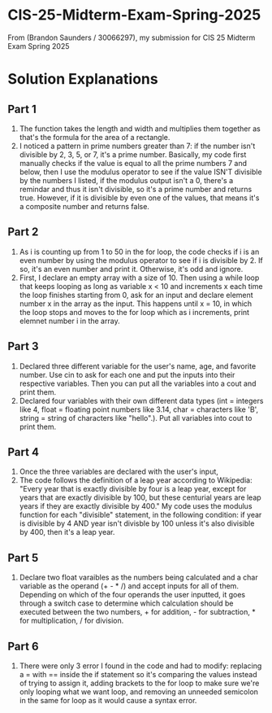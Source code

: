# CIS-25-Midterm-Exam-Spring-2025
From (Brandon Saunders / 30066297), my submission for CIS 25 Midterm Exam Spring 2025

# Solution Explanations

## Part 1
1. The function takes the length and width and multiplies them together as that's the formula for the area of a rectangle.
2. I noticed a pattern in prime numbers greater than 7: if the number isn't divisible by 2, 3, 5, or 7, it's a prime number. Basically, my code first manually checks if the value is equal to all the prime numbers 7 and below, then I use the modulus operator to see if the value ISN'T divisible by the numbers I listed, if the modulus output isn't a 0, there's a remindar and thus it isn't divisible, so it's a prime number and returns true. However, if it is divisible by even one of the values, that means it's a composite number and returns false.
## Part 2
1. As i is counting up from 1 to 50 in the for loop, the code checks if i is an even number by using the modulus operator to see if i is divisible by 2. If so, it's  an even number and print it. Otherwise, it's odd and ignore.
2. First, I declare an empty array with a size of 10. Then using a while loop that keeps looping as long as variable x < 10 and increments x each time the loop finishes starting from 0, ask for an input and declare element number x in the array as the input. This happens until x = 10, in which the loop stops and moves to the for loop which as i increments, print elemnet number i in the array.
## Part 3
1. Declared three different variable for the user's name, age, and favorite number. Use cin to ask for each one and put the inputs into their respective variables. Then you can put all the variables into a cout and print them.
2. Declared four variables with their own different data types (int = integers like 4, float = floating point numbers like 3.14, char = characters like 'B', string = string of characters like "hello".). Put all variables into cout to print them.
## Part 4
1. Once the three variables are declared with the user's input, 
2. The code follows the definition of a leap year according to Wikipedia: "Every year that is exactly divisible by four is a leap year, except for years that are exactly divisible by 100, but these centurial years are leap years if they are exactly divisible by 400." My code uses the modulus function for each "divisible" statement, in the following condition: if year is divisible by 4 AND year isn't divisble by 100 unless it's also divisible by 400, then it's a leap year.
## Part 5
1. Declare two float varaibles as the numbers being calculated and a char variable as the operand (+ - * /) and accept inputs for all of them. Depending on which of the four operands the user inputted, it goes through a switch case to determine which calculation should be executed between the two numbers, + for addition, - for subtraction, * for multiplication, / for division.
## Part 6
1. There were only 3 error I found in the code and had to modify: replacing a = with == inside the if statement so it's comparing the values instead of trying to assign it, adding brackets to the for loop to make sure we're only looping what we want loop, and removing an unneeded semicolon in the same for loop as it would cause a syntax error.
